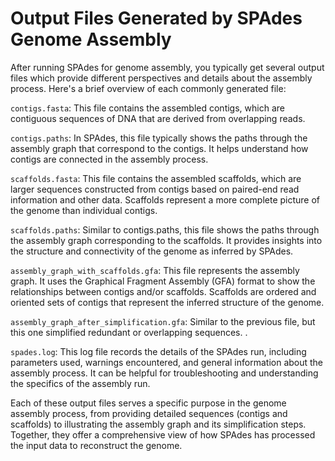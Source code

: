 # Output Files Generated by SPAdes Genome Assembly

After running SPAdes for genome assembly, you typically get several output files which provide different perspectives and details about the assembly process. Here's a brief overview of each commonly generated file:

`contigs.fasta`: This file contains the assembled contigs, which are contiguous sequences of DNA that are derived from overlapping reads.

`contigs.paths`: In SPAdes, this file typically shows the paths through the assembly graph that correspond to the contigs. It helps understand how contigs are connected in the assembly process.

`scaffolds.fasta`: This file contains the assembled scaffolds, which are larger sequences constructed from contigs based on paired-end read information and other data. Scaffolds represent a more complete picture of the genome than individual contigs.

`scaffolds.paths`: Similar to contigs.paths, this file shows the paths through the assembly graph corresponding to the scaffolds. It provides insights into the structure and connectivity of the genome as inferred by SPAdes.

`assembly_graph_with_scaffolds.gfa`: This file represents the assembly graph. It uses the Graphical Fragment Assembly (GFA) format to show the relationships between contigs and/or scaffolds. Scaffolds are ordered and oriented sets of contigs that represent the inferred structure of the genome.

`assembly_graph_after_simplification.gfa`: Similar to the previous file, but this one simplified redundant or overlapping sequences. .

`spades.log`: This log file records the details of the SPAdes run, including parameters used, warnings encountered, and general information about the assembly process. It can be helpful for troubleshooting and understanding the specifics of the assembly run.

Each of these output files serves a specific purpose in the genome assembly process, from providing detailed sequences (contigs and scaffolds) to illustrating the assembly graph and its simplification steps. Together, they offer a comprehensive view of how SPAdes has processed the input data to reconstruct the genome.
